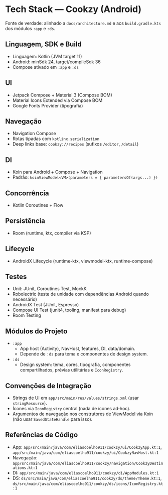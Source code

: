 # Tech Stack — Cookzy (Android)

Fonte de verdade: alinhado a `docs/architecture.md` e aos `build.gradle.kts` dos módulos `:app` e `:ds`.

## Linguagem, SDK e Build
- Linguagem: Kotlin (JVM target 11)
- Android: minSdk 24, target/compileSdk 36
- Compose ativado em `:app` e `:ds`

## UI
- Jetpack Compose + Material 3 (Compose BOM)
- Material Icons Extended via Compose BOM
- Google Fonts Provider (tipografia)

## Navegação
- Navigation Compose
- Rotas tipadas com `kotlinx.serialization`
- Deep links base: `cookzy://recipes` (sufixos `/editor`, `/detail`)

## DI
- Koin para Android + Compose + Navigation
- Padrão: `koinViewModel<VM>(parameters = { parametersOf(args...) })`

## Concor­rência
- Kotlin Coroutines + Flow

## Persistência
- Room (runtime, ktx, compiler via KSP)

## Lifecycle
- AndroidX Lifecycle (runtime-ktx, viewmodel-ktx, runtime-compose)

## Testes
- Unit: JUnit, Coroutines Test, MockK
- Robolectric (teste de unidade com dependências Android quando necessário)
- AndroidX Test (JUnit, Espresso)
- Compose UI Test (junit4, tooling, manifest para debug)
- Room Testing

## Módulos do Projeto
- `:app`
  - App host (Activity), NavHost, features, DI, data/domain.
  - Depende de `:ds` para tema e componentes de design system.
- `:ds`
  - Design system: tema, cores, tipografia, componentes compartilhados, prévias utilitárias e `IconRegistry`.

## Convenções de Integração
- Strings de UI em `app/src/main/res/values/strings.xml` (usar `stringResource`).
- Ícones via `IconRegistry` central (nada de ícones ad‑hoc).
- Argumentos de navegação nos construtores de ViewModel via Koin (não usar `SavedStateHandle` para isso).

## Referências de Código
- App: `app/src/main/java/com/eliascoelho911/cookzy/ui/CookzyApp.kt:1`, `app/src/main/java/com/eliascoelho911/cookzy/ui/CookzyNavHost.kt:1`
- Navegação: `app/src/main/java/com/eliascoelho911/cookzy/navigation/CookzyDestinations.kt:1`
- DI: `app/src/main/java/com/eliascoelho911/cookzy/di/AppModules.kt:1`
- DS: `ds/src/main/java/com/eliascoelho911/cookzy/ds/theme/Theme.kt:1`, `ds/src/main/java/com/eliascoelho911/cookzy/ds/icons/IconRegistry.kt:1`
